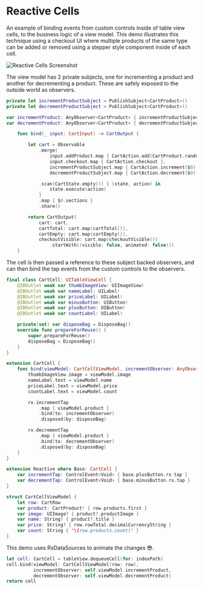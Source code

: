 # Reactive Cells

An example of binding events from custom controls inside of table view cells, to the business logic of a view model. This demo illustrates this technique using a checkout UI where multiple products of the same type can be added or removed using a stepper style component inside of each cell.

![Reactive Cells Screenshot](https://user-images.githubusercontent.com/10616345/111194385-0eddf700-85b3-11eb-954b-279a375ba36e.png)

The view model has 2 private subjects, one for incrementing a product and another for decrementing a product. These are safely exposed to the outside world as observers.

```swift
private let incrementProductSubject = PublishSubject<CartProduct>()
private let decrementProductSubject = PublishSubject<CartProduct>()

var incrementProduct: AnyObserver<CartProduct> { incrementProductSubject.asObserver() }
var decrementProduct: AnyObserver<CartProduct> { decrementProductSubject.asObserver() }

    func bind(_ input: CartInput) -> CartOutput {

        let cart = Observable
            .merge(
                input.addProduct.map { CartAction.add(CartProduct.random()) },
                input.checkout.map { CartAction.checkout },
                incrementProductSubject.map { CartAction.increment($0) },
                decrementProductSubject.map { CartAction.decrement($0) })

            .scan(CartState.empty()) { (state, action) in
                state.execute(action)
            }
            .map { $0.sections }
            .share()

        return CartOutput(
            cart: cart,
            cartTotal: cart.map(cartTotal()),
            cartEmpty: cart.map(cartEmpty()),
            checkoutVisible: cart.map(checkoutVisible())
                .startWith((visible: false, animated: false)))
    }
```

The cell is then passed a reference to these subject backed observers, and can then bind the tap events from the custom controls to the observers.

```swift
final class CartCell: UITableViewCell {
    @IBOutlet weak var thumbImageView: UIImageView!
    @IBOutlet weak var nameLabel: UILabel!
    @IBOutlet weak var priceLabel: UILabel!
    @IBOutlet weak var minusButton: UIButton!
    @IBOutlet weak var plusButton: UIButton!
    @IBOutlet weak var countLabel: UILabel!

    private(set) var disposeBag = DisposeBag()
    override func prepareForReuse() {
        super.prepareForReuse()
        disposeBag = DisposeBag()
    }
}

extension CartCell {
    func bind(viewModel: CartCellViewModel, incrementObserver: AnyObserver<CartProduct>, decrementObserver: AnyObserver<CartProduct>) {
        thumbImageView.image = viewModel.image
        nameLabel.text = viewModel.name
        priceLabel.text = viewModel.price
        countLabel.text = viewModel.count

        rx.incrementTap
            .map { viewModel.product }
            .bind(to: incrementObserver)
            .disposed(by: disposeBag)

        rx.decrementTap
            .map { viewModel.product }
            .bind(to: decrementObserver)
            .disposed(by: disposeBag)
    }
}

extension Reactive where Base: CartCell {
    var incrementTap: ControlEvent<Void> { base.plusButton.rx.tap }
    var decrementTap: ControlEvent<Void> { base.minusButton.rx.tap }
}

struct CartCellViewModel {
    let row: CartRow
    var product: CartProduct! { row.products.first }
    var image: UIImage? { product?.productImage }
    var name: String? { product?.title }
    var price: String? { row.rowTotal.decimalCurrencyString }
    var count: String { "\(row.products.count)" }
}
```

This demo uses RxDataSources to animate the changes 😎.

```swift
let cell: CartCell = tableView.dequeueCell(for: indexPath)
cell.bind(viewModel: CartCellViewModel(row: row),
          incrementObserver: self.viewModel.incrementProduct,
          decrementObserver: self.viewModel.decrementProduct)
return cell
```

